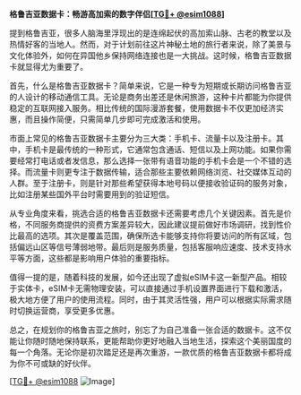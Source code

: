 **格鲁吉亚数据卡：畅游高加索的数字伴侣[[TG💪+ @esim1088](https://t.me/s/esim1088)]**

提到格鲁吉亚，很多人脑海里浮现出的是连绵起伏的高加索山脉、古老的教堂以及热情好客的当地人。然而，对于计划前往这片神秘土地的旅行者来说，除了美景与文化体验外，如何在异国他乡保持网络连接也是一大挑战。这时候，格鲁吉亚数据卡就显得尤为重要了。

首先，什么是格鲁吉亚数据卡？简单来说，它是一种专为短期或长期访问格鲁吉亚的人设计的移动通信工具。无论是商务出差还是休闲旅游，这种卡片都能为你提供稳定的互联网接入服务。相比传统的国际漫游套餐，使用数据卡不仅更加经济实惠，而且操作简便，只需简单几步即可完成激活和使用。

市面上常见的格鲁吉亚数据卡主要分为三大类：手机卡、流量卡以及注册卡。其中，手机卡是最传统的一种形式，它通常包含通话、短信以及上网功能。如果你需要经常打电话或者发信息，那么选择一张带有语音功能的手机卡会是一个不错的选择。而流量卡则更专注于数据传输，适合那些主要依赖网络浏览、社交媒体互动的人群。至于注册卡，则是针对那些希望获得本地号码以便接收验证码的服务对象，比如注册某些国外平台时需要用到的验证短信。

从专业角度来看，挑选合适的格鲁吉亚数据卡还需要考虑几个关键因素。首先是价格，不同服务商提供的资费方案差异较大，因此建议提前做好市场调研，找到性价比最高的选项。其次是覆盖范围，确保所选卡能够支持你将要访问的所有区域，包括偏远山区等信号薄弱地带。最后则是服务质量，包括客服响应速度、技术支持水平等方面，这些都是影响用户体验的重要指标。

值得一提的是，随着科技的发展，如今还出现了虚拟eSIM卡这一新型产品。相较于实体卡，eSIM卡无需物理安装，可以直接通过手机设置界面进行下载和激活，极大地方便了用户的使用流程。同时，由于其灵活性强，用户可以根据实际需求随时切换运营商，享受更多优惠。

总之，在规划你的格鲁吉亚之旅时，别忘了为自己准备一张合适的数据卡。这不仅能让你随时随地保持联系，更能帮助你更好地融入当地生活，探索这个美丽国度的每一个角落。无论你是初次踏足还是再次重游，一款优质的格鲁吉亚数据卡都将成为你不可或缺的好伙伴。

[[TG💪+ @esim1088](https://t.me/s/esim1088) ![Image](https://i.postimg.cc/4NQfJmqS/Snipaste-2025-05-13-00-14-12.png)]